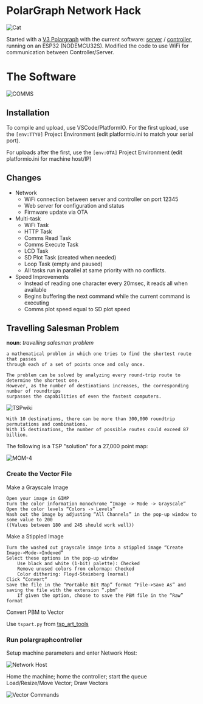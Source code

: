 
# PolarGraph Network Hack

![Cat](/images/IMG_1561-C2r2.png)

Started with a [V3 Polargraph](http://www.polargraph.co.uk/) with the current software: [server](https://github.com/euphy/polargraph_server_polarshield_esp32) / [controller](https://github.com/euphy/polargraphcontroller), running on an ESP32 (NODEMCU32S).  Modified the code to use WiFi for communication between Controller/Server.

# The Software

![COMMS](/images/comms.png)

## Installation

To compile and upload, use VSCode/PlatformIO.  For the first upload, use the `[env:TTY0]` Project Environment (edit platformio.ini to match your serial port).

For uploads after the first, use the `[env:OTA]` Project Environment (edit platformio.ini for machine host/IP)

## Changes

- Network
    - WiFi connection between server and controller on port 12345
    - Web server for configuration and status
    - Firmware update via OTA
- Multi-task
    - WiFi Task
    - HTTP Task
    - Comms Read Task
    - Comms Execute Task
    - LCD Task
    - SD Plot Task (created when needed)
    - Loop Task (empty and paused)
    - All tasks run in parallel at same priority with no conflicts.
- Speed Improvements
    - Instead of reading one character every 20msec, it reads all when available
    - Begins buffering the next command while the current command is executing
    - Comms plot speed equal to SD plot speed

## Travelling Salesman Problem

**noun**: *travelling salesman problem*

    a mathematical problem in which one tries to find the shortest route that passes 
    through each of a set of points once and only once.

    The problem can be solved by analyzing every round-trip route to determine the shortest one. 
    However, as the number of destinations increases, the corresponding number of roundtrips 
    surpasses the capabilities of even the fastest computers. 

![TSPwiki](/images/TSPwiki.png)

    With 10 destinations, there can be more than 300,000 roundtrip permutations and combinations. 
    With 15 destinations, the number of possible routes could exceed 87 billion.

The following is a TSP "solution" for a 27,000 point map:

![MOM-4](/images/MOM-4.png)

### Create the Vector File

Make a Grayscale Image

    Open your image in GIMP
    Turn the color information monochrome “Image -> Mode -> Grayscale“
    Open the color levels “Colors -> Levels“
    Wash out the image by adjusting “All Channels” in the pop-up window to some value to 200 
    ((Values between 180 and 245 should work well))

Make a Stippled Image

    Turn the washed out grayscale image into a stippled image “Create Image->Mode->Indexed“
    Select these options in the pop-up window
        Use black and white (1-bit) palette): Checked
        Remove unused colors from colormap: Checked
        Color dithering: Floyd-Steinberg (normal)
    Click “Convert“
    Save the file in the “Portable Bit Map” format “File->Save As” and saving the file with the extension “.pbm“
        If given the option, choose to save the PBM file in the “Raw” format

Convert PBM to Vector

Use `tspart.py` from [tsp_art_tools](https://github.com/evil-mad/EggBot/tree/master/other/TSP-stipple/tsp_art_tools)

### Run polargraphcontroller

Setup machine parameters and enter Network Host:

![Network Host](/images/controllerNH.png)

Home the machine; home the controller; start the queue<br>
Load/Resize/Move Vector; Draw Vectors

![Vector Commands](/images/controllerVECTOR.png)




